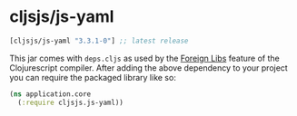 # cljsjs/js-yaml

[](dependency)
```clojure
[cljsjs/js-yaml "3.3.1-0"] ;; latest release
```
[](/dependency)

This jar comes with `deps.cljs` as used by the [Foreign Libs][flibs] feature
of the Clojurescript compiler. After adding the above dependency to your project
you can require the packaged library like so:

```clojure
(ns application.core
  (:require cljsjs.js-yaml))
```

[flibs]: https://github.com/clojure/clojurescript/wiki/Foreign-Dependencies